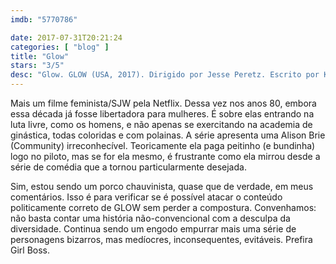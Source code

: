 ```yaml
---
imdb: "5770786"

date: 2017-07-31T20:21:24
categories: [ "blog" ]
title: "Glow"
stars: "3/5"
desc: "Glow. GLOW (USA, 2017). Dirigido por Jesse Peretz. Escrito por Kristoffer Diaz, Liz Flahive, Carly Mensch, Emma Rathbone, Rachel Shukert, Nick Jones. Com Alison Brie (Ruth Wilder), Betty Gilpin (Debbie Eagan), Sydelle Noel (Cherry Bang), Britney Young (Carmen Wade), Marc Maron (Sam Sylvia), Britt Baron (Justine Biagi), Kimmy Gatewood (Stacey Beswick), Rebekka Johnson (Dawn Rivecca), Sunita Mani (Arthie Premkumar)."
---
```

Mais um filme feminista/SJW pela Netflix. Dessa vez nos anos 80, embora essa década já fosse libertadora para mulheres. É sobre elas entrando na luta livre, como os homens, e não apenas se exercitando na academia de ginástica, todas coloridas e com polainas. A série apresenta uma Alison Brie (Community) irreconhecível. Teoricamente ela paga peitinho (e bundinha) logo no piloto, mas se for ela mesmo, é frustrante como ela mirrou desde a série de comédia que a tornou particularmente desejada.

Sim, estou sendo um porco chauvinista, quase que de verdade, em meus comentários. Isso é para verificar se é possível atacar o conteúdo politicamente correto de GLOW sem perder a compostura. Convenhamos: não basta contar uma história não-convencional com a desculpa da diversidade. Continua sendo um engodo empurrar mais uma série de personagens bizarros, mas medíocres, inconsequentes, evitáveis. Prefira Girl Boss.
